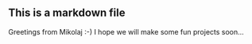 ## This is a markdown file

Greetings from Mikolaj :-) I hope we will make some fun projects soon...
